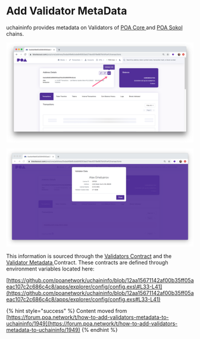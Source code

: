 # Add Validator MetaData

uchaininfo provides metadata on Validators of [POA Core ](https://uchain.info/poa/core/)and [POA Sokol ](https://uchain.info/poa/sokol/)chains.

![Click to view validator info, icon only appears for validators.](../../.gitbook/assets/v1.png)

![Validator details](../../.gitbook/assets/v2.png)

This information is sourced through the [Validators Contract](https://uchain.info/poa/core/address/0xa105Db0e6671C7B5f4f350ff1Af6460E6C696e71/read-contract) and the [Validator Metadata ](https://uchain.info/poa/core/address/0xE3FfFD154931EB80b2aCE096EC32D6df23661203/read-contract)Contract. These contracts are defined through environment variables located here:

[https://github.com/poanetwork/uchaininfo/blob/12aa15671142af00b35ff05aeac107c2c686c4c8/apps/explorer/config/config.exs\#L33-L41](https://github.com/poanetwork/uchaininfo/blob/12aa15671142af00b35ff05aeac107c2c686c4c8/apps/explorer/config/config.exs#L33-L41)

{% hint style="success" %}
Content moved from [https://forum.poa.network/t/how-to-add-validators-metadata-to-uchaininfo/1949](https://forum.poa.network/t/how-to-add-validators-metadata-to-uchaininfo/1949)
{% endhint %}



